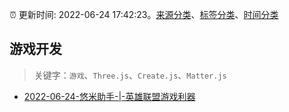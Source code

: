 :alarm_clock: 更新时间: 2022-06-24 17:42:23。[来源分类](../README.md)、[标签分类](../TAGS.md)、[时间分类](../TIMELINE.md)

## 游戏开发


> 关键字：`游戏`、`Three.js`、`Create.js`、`Matter.js`



- [2022-06-24-悠米助手-|-英雄联盟游戏利器](https://www.v2ex.com/t/862035) 